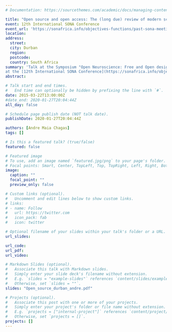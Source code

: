 ```yaml
---
# Documentation: https://sourcethemes.com/academic/docs/managing-content/

title: "Open source and open access: The (long due) review of modern science"
event: 12th International SONA Conference
event_url: 'https://sonafrica.info/objectives-functions/past-sona-meetings'
location:
address:
  street:
  city: Durban
  region:
  postcode:
  country: South Africa
summary: 'Talk at the Symposium "Open Neuroscience: Free and Open designs for Lab equipment, analysis software and scientific online databases"
at the [12th International SONA Conference](https://sonafrica.info/objectives-functions/past-sona-meetings)'
abstract:

# Talk start and end times.
#   End time can optionally be hidden by prefixing the line with `#`.
date: 2015-03-22T13:00:00Z
#date_end: 2020-01-27T20:04:44Z
all_day: false

# Schedule page publish date (NOT talk date).
publishDate: 2020-01-27T20:04:44Z

authors: [Andre Maia Chagas]
tags: []

# Is this a featured talk? (true/false)
featured: false

# Featured image
# To use, add an image named `featured.jpg/png` to your page's folder.
# Focal points: Smart, Center, TopLeft, Top, TopRight, Left, Right, BottomLeft, Bottom, BottomRight.
image:
  caption: ""
  focal_point: ""
  preview_only: false

# Custom links (optional).
#   Uncomment and edit lines below to show custom links.
# links:
# - name: Follow
#   url: https://twitter.com
#   icon_pack: fab
#   icon: twitter

# Optional filename of your slides within your talk's folder or a URL.
url_slides:

url_code:
url_pdf:
url_video:

# Markdown Slides (optional).
#   Associate this talk with Markdown slides.
#   Simply enter your slide deck's filename without extension.
#   E.g. `slides = "example-slides"` references `content/slides/example-slides.md`.
#   Otherwise, set `slides = ""`.
slides: "Open_source_durban_andre.pdf"

# Projects (optional).
#   Associate this post with one or more of your projects.
#   Simply enter your project's folder or file name without extension.
#   E.g. `projects = ["internal-project"]` references `content/project/deep-learning/index.md`.
#   Otherwise, set `projects = []`.
projects: []
---
```

